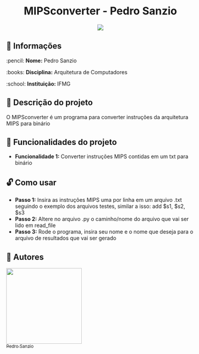 <h1 align="center"> MIPSconverter - Pedro Sanzio </h1>
<p align="center"><img src="http://img.shields.io/static/v1?label=STATUS&message=CONCLUIDO&color=GREEN&style=for-the-badge"/></p>

## :file_folder: Informações

<p>:pencil: <strong>Nome:</strong> Pedro Sanzio</p>
<p>:books: <strong>Disciplina:</strong> Arquitetura de Computadores</p>
<p>:school: <strong>Instituição:</strong> IFMG</p>

## :page_with_curl: Descrição do projeto

O MIPSconverter é um programa para converter instruções da arquitetura MIPS para binário

## :hammer: Funcionalidades do projeto

- <strong>Funcionalidade 1:</strong> Converter instruções MIPS contidas em um txt para binário

## :unlock: Como usar

- <strong>Passo 1:</strong> Insira as instruções MIPS uma por linha em um arquivo .txt seguindo o exemplo dos arquivos testes, similar a isso: add $s1, $s2, $s3
- <strong>Passo 2:</strong> Altere no arquivo .py o caminho/nome do arquivo que vai ser lido em read_file
- <strong>Passo 3:</strong> Rode o programa, insira seu nome e o nome que deseja para o arquivo de resultados que vai ser gerado 

## :newspaper: Autores

[<img src="https://user-images.githubusercontent.com/72276805/182635128-14d5c6cb-4856-4660-b8f2-4412c2cca72b.jpg" width=202 height=202><br><sub>Pedro Sanzio</sub>](https://instagram.com/pedro_sanzio)

